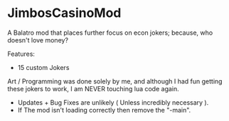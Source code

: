 # JimbosCasinoMod
A Balatro mod that places further focus on econ jokers; because, who doesn't love money?

Features:
- 15 custom Jokers

Art / Programming was done solely by me, and although I had fun getting these jokers to work, I am NEVER touching lua code again.
- Updates + Bug Fixes are unlikely ( Unless incredibly necessary ).
- If The mod isn't loading correctly then remove the "-main".
